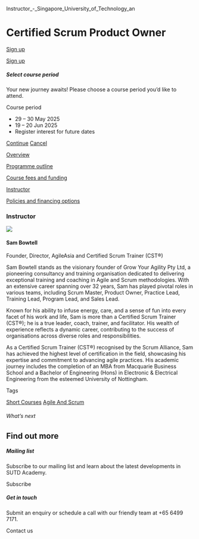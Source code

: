 Instructor_-_Singapore_University_of_Technology_an



Certified Scrum Product Owner
=============================

[Sign up](#popup-masthead)

[Sign up](#popup-masthead)

##### Select course period

Your new journey awaits! Please choose a course period you’d like to attend.

Course period

* 29 – 30 May 2025
* 19 – 20 Jun 2025
* Register interest for future dates

[Continue](#)
[Cancel](#)

[Overview](/course/certified-scrum-product-owner/#tabs)

[Programme outline](/course/certified-scrum-product-owner/programme-outline/#tabs)

[Course fees and funding](/course/certified-scrum-product-owner/course-fees-and-funding/#tabs)

[Instructor](/course/certified-scrum-product-owner/instructor/#tabs)

[Policies and financing options](/course/certified-scrum-product-owner/policies-and-financing-options/#tabs)

### Instructor

![](https://www.sutd.edu.sg/wp-content/uploads/2024/12/Sam-Bowtell_4423928.jpg?w=150)

#### **Sam Bowtell**

Founder, Director, AgileAsia and Certified Scrum Trainer (CST®)

Sam Bowtell stands as the visionary founder of Grow Your Agility Pty Ltd, a pioneering consultancy and training organisation dedicated to delivering exceptional training and coaching in Agile and Scrum methodologies. With an extensive career spanning over 32 years, Sam has played pivotal roles in various teams, including Scrum Master, Product Owner, Practice Lead, Training Lead, Program Lead, and Sales Lead.

Known for his ability to infuse energy, care, and a sense of fun into every facet of his work and life, Sam is more than a Certified Scrum Trainer (CST®); he is a true leader, coach, trainer, and facilitator. His wealth of experience reflects a dynamic career, contributing to the success of organisations across diverse roles and responsibilities.

As a Certified Scrum Trainer (CST®) recognised by the Scrum Alliance, Sam has achieved the highest level of certification in the field, showcasing his expertise and commitment to advancing agile practices. His academic journey includes the completion of an MBA from Macquarie Business School and a Bachelor of Engineering (Hons) in Electronic & Electrical Engineering from the esteemed University of Nottingham.

Tags

[Short Courses](/admissions/academy/courses-and-modules/?academy-type-course=780)
[Agile And Scrum](/admissions/academy/courses-and-modules/?discipline=803)

###### What’s next

Find out more
-------------

##### Mailing list

Subscribe to our mailing list and learn about the latest developments in SUTD Academy.

Subscribe

##### Get in touch

Submit an enquiry or schedule a call with our friendly team at +65 6499 7171.

Contact us

